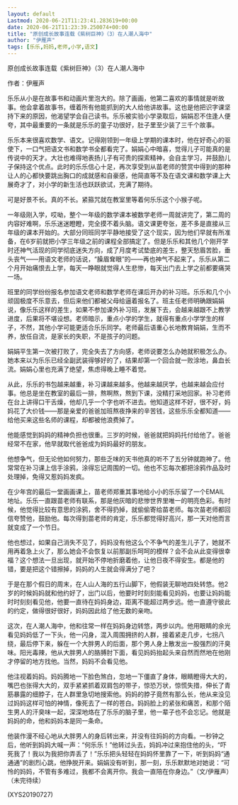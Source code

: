 ```yaml
---
layout: default
Lastmod: 2020-06-21T11:23:41.283619+00:00
date: 2020-06-21T11:23:39.250074+00:00
title: "原创成长故事连载《紫树巨神》（3）在人潮人海中"
author: "伊雁声"
tags: [乐乐,妈妈,老师,小学,语文]
---
```


原创成长故事连载《紫树巨神》（3）在人潮人海中

作者：伊雁声

乐乐从小是在故事书和动画片里泡大的。除了画画，他第二喜欢的事情就是听故事。他会拿着故事书，缠着所有他能抓到的大人给他讲故事。这也是他把识字课坚持下来的原因，他渴望学会自己读书。乐乐被实验小学录取后，娟娟忍不住逢人便夸，其中最重要的一条就是乐乐的童子功很好，肚子里至少装了三千个故事。

乐乐本来很喜欢数学、语文。记得刚领到一年级上学期的课本时，他在好奇心的驱使下，一口气把语文书和数学书全都看完了。娟娟心中暗喜，觉得儿子可能真的是传说中的天才。大壮也难得地表扬儿子有可贵的探索精神，会自主学习，并鼓励儿子保持这个优点。此时的乐乐信心十足，再次享受到从苗老师的赞赏中得到的那种让人的心都快要跳出胸口的成就感和自豪感，他简直等不及在语文课和数学课上大展奇才了，对小学的新生活也跃跃欲试，充满了期待。

可是好景不长。真的不长。紧箍咒就在教室里等着何乐乐这个小猴子呢。

一年级刚入学，哎呦，整个一年级的数学课本被数学老师一周就讲完了，第二周的内容好难啊，乐乐迷迷瞪瞪，完全摸不着头脑。语文课更夸张，差不多是直接从三年级的课本开始的。大部分同班同学平静地接受了这个现实，因为他们早就有所准备，在6岁前就把小学三年级之前的课程全部搞定了。但是乐乐和其他几个刚开学时还神气活现的同学彻底迷失方向，成了月度考试垫底的差生，整天愁眉苦脸，垂头丧气——用语文老师的话说，“臊眉耷眼”的——再也神气不起来了。乐乐从第二个月开始痛恨去上学，每天一睁眼就觉得人生悲惨，每天出门去上学之前都要痛哭一场。

班里的同学纷纷报名参加语文老师和数学老师在课后开办的补习班。乐乐和几个小顽固极度不乐意去，但后来他们都被父母给逼着报名了。班主任老师明确跟娟娟说，像乐乐这样的差生，如果不参加课外补习班，发展下去，会越来越跟不上教学进度，后果将不堪设想。老师暗示，重点小学的学生，就得有重点小学学生的样子，不然，其他小学可能更适合乐乐同学。老师最后语重心长地教育娟娟，生而不养，放任自流，是家长的失职，不是孩子的问题。

娟娟平生第一次被打败了，完全失去了方向感，老师说要怎么办她就积极怎么办。她本来以为乐乐已经全副武装得够好的了，结果却第一个回合就一败涂地，鼻血长流。娟娟心里也充满了绝望，焦虑得晚上睡不着觉。

从此，乐乐的书包越来越重，补习课越来越多。他越来越厌学，也越来越会应付事。他总是坐在教室的最后一排，熬啊熬，熬到下课，没精打采地回家。补习老师在台上讲得口干舌燥，他却几乎一个字也听不进去。他知道这样不好，很不好，妈妈花了大价钱——那是亲爱的爸爸加班熬夜挣来的辛苦钱，这些乐乐全都知道——给他买来这些名师的课程，却都被他浪费掉了。

他能感觉到妈妈的精神负担也很重。三岁的时候，爸爸就把妈妈托付给他了。爸爸经常不在家，他早就取代爸爸成为妈妈最好的朋友。

他想争气，但无论他如何努力，那些乏味的天书他真的听不了五分钟就跑神了。他常常在补习课上信手涂鸦，涂得忘记周围的一切。他也不忘每次都把涂鸦作品及时处理掉，免得又惹妈妈发疯。

在少年宫的最后一堂画画课上，苗老师郑重其事地给小小的乐乐留了一个EMAIL地址。乐乐一直跟苗老师有联系，那是他灰暗的悲惨世界里唯一的明亮色彩。有时候，他觉得比较有意思的涂鸦，舍不得扔掉，就偷偷寄给苗老师。每次苗老师都回信夸赞他，鼓励他。每次得到苗老师的肯定，乐乐都觉得好高兴，那一天对他而言就变成了一个节日。

他也想过，如果自己消失不见了，妈妈没有他这么个不争气的差生儿子了，她就不用再着急上火了，那么她会不会恢复以前那副乐呵呵的模样？会不会从此变得很幸福？这个想法一旦出现，就开始不停地折磨着他，让他日夜不得安生。都是他的错，要是把这个错擦掉，妈妈的人生就会得满分了吧？

于是在那个假日的周末，在人山人海的五行山脚下，他假装无聊地四处转悠。他2岁的时候妈妈就和他约好了，出门以后，他要时时刻刻能看见妈妈，也要让妈妈能时时刻刻看见他，他要一直待在妈妈身边，距离不能超过两步远。他一直遵守彼此的约定，做得很好很好，妈妈因此给了他无数的亲吻。

这次，在人潮人海中，他和往常一样在妈妈身边转悠，两步以内。他用眼睛的余光看见妈妈低了一下头，他一闪身，混入周围拥挤的人群，接着紧走几步，七拐八绕，最后停下来，躲在一个大胖男人的后面，那个男人身上散发出一股强烈的汗臭味。阳光毒辣，他从大胖男人的胳膊肘下面，看见妈妈抬起头来自然而然地在他刚才停留的地方找他。当然，妈妈不会看见他。

他注视着妈妈。妈妈腾地一下脸色煞白，忽地一下僵直了身体，眼睛瞪得大大的，嘴巴也张得大大的，双手紧紧抓着双肩包的带子，惊恐万状，惊慌失措，伸长了青筋暴露的细脖子，在人群里急切地搜索他。妈妈的脖子竟然有那么长，他从来没见过妈妈这样可怕的神情，像死去了一样的苍白。妈妈脸上的紧张和痛苦，和那个陌生男人的汗臭味一起，深深地烙在了乐乐的脑子里，他一辈子也不会忘记。他就是妈妈的命，他和妈妈本是同一条命。

他装作漫不经心地从大胖男人的身后转出来，并没有往妈妈的方向看。一秒钟之后，他听到妈妈大喊一声：“何乐乐！”他转过头去，妈妈冲过来抱住他的头，“吓死我了！我以为我把你弄丢了！”乐乐把头轻轻在妈妈怀里靠了一下，听到妈妈“通通通”的剧烈心跳，他挣脱开来。娟娟没有听到，那一刻，乐乐默默地对她说：“可怜的妈妈，不管有多难过，我都不会离开你。我会一直陪在你身边。”（文/伊雁声）（未完待续）

(XYS20190727)

